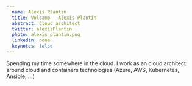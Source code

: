 ```yaml
---
  name: Alexis Plantin
  title: Volcamp - Alexis Plantin
  abstract: Cloud architect
  twitter: alexisPlantin
  photo: alexis_plantin.png
  linkedin: none
  keynotes: false
---
```

Spending my time somewhere in the cloud. I work as an cloud architect around cloud and containers technologies (Azure, AWS, Kubernetes, Ansible, ...)